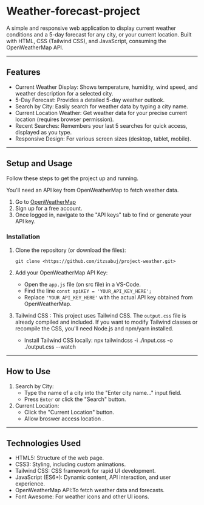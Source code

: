 # Weather-forecast-project

A simple and responsive web application to display current weather conditions and a 5-day forecast for any city, or your current location. Built with HTML, CSS (Tailwind CSS), and JavaScript, consuming the OpenWeatherMap API.

---

## Features

* Current Weather Display: Shows temperature, humidity, wind speed, and weather description for a selected city.
* 5-Day Forecast: Provides a detailed 5-day weather outlook.
* Search by City: Easily search for weather data by typing a city name.
* Current Location Weather: Get weather data for your precise current location (requires browser permission).
* Recent Searches: Remembers your last 5 searches for quick access, displayed as you type.
* Responsive Design: For various screen sizes (desktop, tablet, mobile).

---

##  Setup and Usage

Follow these steps to get the project up and running.


You'll need an API key from OpenWeatherMap to fetch weather data.
1.  Go to [OpenWeatherMap](https://openweathermap.org/api)
2.  Sign up for a free account.
3.  Once logged in, navigate to the "API keys" tab to find or generate your API key.

### Installation

1.  Clone the repository (or download the files):
    ```CMD
    git clone <https://github.com/itzsabuj/project-weather.git>

    ```

2.  Add your OpenWeatherMap API Key:
    * Open the `app.js` file (on src file) in a VS-Code.
    * Find the line `const apiKEY = 'YOUR_API_KEY_HERE';`
    * Replace `'YOUR_API_KEY_HERE'` with the actual API key  obtained from OpenWeatherMap.

    

3.  Tailwind CSS :
    This project uses Tailwind CSS. The `output.css` file is already compiled and included.
    If you want to modify Tailwind classes or recompile the CSS, you'll need Node.js and npm/yarn installed.
    * Install Tailwind CSS locally:
        npx tailwindcss -i ./input.css -o ./output.css --watch
    


---

##  How to Use

1.  Search by City:
    * Type the name of a city into the "Enter city name..." input field.
    * Press `Enter` or click the "Search" button.
2.  Current Location:
    * Click the "Current Location" button.
    * Allow broswer access location .


---

## Technologies Used

* HTML5: Structure of the web page.
* CSS3: Styling, including custom animations.
* Tailwind CSS: CSS framework for rapid UI development.
* JavaScript (ES6+): Dynamic content, API interaction, and user experience.
* OpenWeatherMap API:To fetch weather data and forecasts.
* Font Awesome: For weather icons and other UI icons.